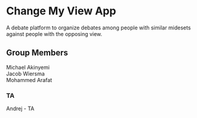 # Change My View App
A debate platform to organize debates among people with similar midesets 
against people with the opposing view.

## Group Members
Michael Akinyemi\
Jacob Wiersma\
Mohammed Arafat

### TA
Andrej - TA
